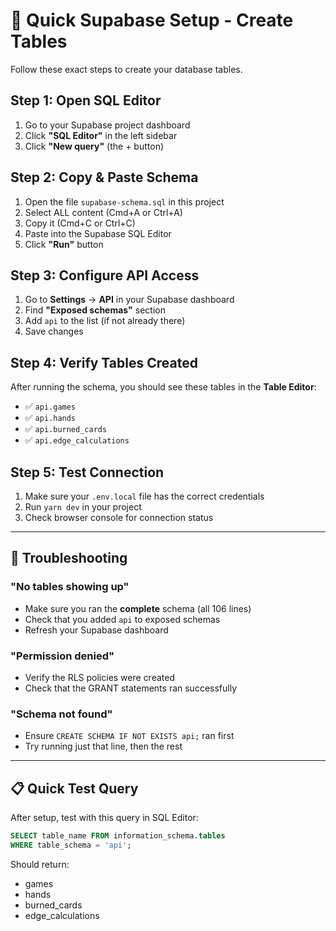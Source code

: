 # 🚀 Quick Supabase Setup - Create Tables

Follow these exact steps to create your database tables.

## Step 1: Open SQL Editor

1. Go to your Supabase project dashboard
2. Click **"SQL Editor"** in the left sidebar
3. Click **"New query"** (the + button)

## Step 2: Copy & Paste Schema

1. Open the file `supabase-schema.sql` in this project
2. Select ALL content (Cmd+A or Ctrl+A)
3. Copy it (Cmd+C or Ctrl+C)
4. Paste into the Supabase SQL Editor
5. Click **"Run"** button

## Step 3: Configure API Access

1. Go to **Settings** → **API** in your Supabase dashboard
2. Find **"Exposed schemas"** section
3. Add `api` to the list (if not already there)
4. Save changes

## Step 4: Verify Tables Created

After running the schema, you should see these tables in the **Table Editor**:

- ✅ `api.games`
- ✅ `api.hands`
- ✅ `api.burned_cards`
- ✅ `api.edge_calculations`

## Step 5: Test Connection

1. Make sure your `.env.local` file has the correct credentials
2. Run `yarn dev` in your project
3. Check browser console for connection status

---

## 🔧 Troubleshooting

### "No tables showing up"

- Make sure you ran the **complete** schema (all 106 lines)
- Check that you added `api` to exposed schemas
- Refresh your Supabase dashboard

### "Permission denied"

- Verify the RLS policies were created
- Check that the GRANT statements ran successfully

### "Schema not found"

- Ensure `CREATE SCHEMA IF NOT EXISTS api;` ran first
- Try running just that line, then the rest

---

## 📋 Quick Test Query

After setup, test with this query in SQL Editor:

```sql
SELECT table_name FROM information_schema.tables
WHERE table_schema = 'api';
```

Should return:

- games
- hands
- burned_cards
- edge_calculations
